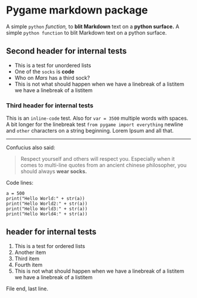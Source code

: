 # Pygame markdown package

A simple `python` *function,* to **blit Markdown** text on a **python surface.**
A simple `python function` to blit Markdown text on a python surface.

## Second header for internal tests
- This is a test for unordered lists
- One of the `socks` is **code** 
- Who on *Mars* has a third sock?
- This is not what should happen when we have a linebreak of a listitem we have a linebreak of a listitem

### Third header for internal tests

This is an `inline-code` test. Also for `var = 3500` multiple words with spaces. A bit longer for the linebreak test
 `from pygame import everything` 
newline and `other` characters on a string beginning. Lorem Ipsum and all that. 

---

Confucius also said:
> Respect yourself
> and others will respect you. Especially when it comes to multi-line quotes from an ancient chinese philosopher, 
> you should always **wear socks.**

Code lines:

```
a = 500
print("Hello World:" + str(a))
print("Hello World2:" + str(a))
print("Hello World3:" + str(a))
print("Hello World4:" + str(a))
```

##  header for internal tests
1. This is a test for ordered lists
2. Another item
3. Third item
2. Fourth item
4. This is not what should happen when we have a linebreak of a listitem we have a linebreak of a listitem

File end, last line.

